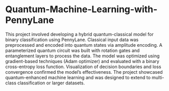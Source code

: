 # Quantum-Machine-Learning-with-PennyLane

This project involved developing a hybrid quantum-classical model for binary classification using PennyLane. Classical input data was preprocessed and encoded into quantum states via amplitude encoding. A parameterized quantum circuit was built with rotation gates and entanglement layers to process the data. The model was optimized using gradient-based techniques (Adam optimizer) and evaluated with a binary cross-entropy loss function. Visualization of decision boundaries and loss convergence confirmed the model’s effectiveness. The project showcased quantum-enhanced machine learning and was designed to extend to multi-class classification or larger datasets.
